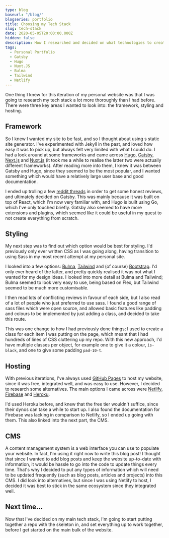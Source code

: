 ```yaml
---
type: blog
baseurl: "/blog/"
blogseries: portfolio
title: Choosing my Tech Stack
slug: tech-stack
date: 2020-05-05T20:00:00.000Z
hidden: false
description: How I researched and decided on what technologies to create this site with
tags:
  - Personal Portfolio
  - Gatsby
  - Hugo
  - Nuxt.JS
  - Bulma
  - Tailwind
  - Netlify
---
```


One thing I knew for this iteration of my personal website was that I was going to research my tech stack a lot more thoroughly than I had before. There were three key areas I wanted to look into: the framework, styling and hosting.

## Framework

So I knew I wanted my site to be fast, and so I thought about using s static site generator. I've experimented with Jekyll in the past, and loved how easy it was to pick up, but always felt very limited with what I could do. I had a look around at some frameworks and came across [Hugo](https://gohugo.io/), [Gatsby](https://www.gatsbyjs.org/), [Next.js](https://nextjs.org/) and [Nuxt.js](https://nuxtjs.org/) (it took me a while to realise the latter two were actually different frameworks). After reading more into them, I knew it was between Gatsby and Hugo, since they seemed to be the most popular, and I wanted something which would have a relatively large user base and good documentation.

I ended up trolling a few [reddit threads](https://www.reddit.com/r/webdev/comments/b0j9rs/infographic_gatsby_vs_hugo_vs_jekyll/) in order to get some honest reviews, and ultimately decided on Gatsby. This was mainly because it was built on top of React, which I'm now very familiar with, and Hugo is built using Go, which I've only touched briefly. Gatsby also seemed to have more extensions and plugins, which seemed like it could be useful in my quest to not create everything from scratch.

## Styling

My next step was to find out which option would be best for styling. I'd previously only ever written CSS as I was going along, having transition to using Sass in my most recent attempt at my personal site.

I looked into a few options: [Bulma](https://bulma.io/), [Tailwind](https://tailwindcss.com/) and (of course) [Bootstrap](https://getbootstrap.com/). I'd only ever heard of the latter, and pretty quickly realised it was not what I wanted for my design ideas. I looked into more detail at Bulma and Tailwind; Bulma seemed to look very easy to use, being based on Flex, but Tailwind seemed to be much more customisable.

I then read lots of conflicting reviews in favour of each side, but I also read of a lot of people who just preferred to use sass. I found a good range of sass files which were open source, and allowed basic features like padding and colours to be implemented by just adding a class, and decided to take this route.

This was one change to how I had previously done things; I used to create a class for each item I was putting on the page, which meant that I had hundreds of lines of CSS cluttering up my repo. With this new approach, I'd have multiple classes per object, for example one to give it a colour, `is-black`, and one to give some padding `pad-10-t`.

## Hosting

With previous iterations, I've always used [GitHub Pages](https://pages.github.com/) to host my website, since it was free, integrated well, and was easy to use. However, I decided to research some alternatives. The main options I came across were [Netlify](https://www.netlify.com/), [Firebase](https://firebase.google.com/docs/hosting) and [Heroku](https://www.heroku.com/about).

I'd used Heroku before, and knew that the free tier wouldn't suffice, since their dynos can take a while to start up. I also found the documentation for Firebase was lacking in comparison to Netlify, so I ended up going with them. This also linked into the next part, the CMS.

## CMS

A content management system is a web interface you can use to populate your website. In fact, I'm using it right now to write this blog post! I thought that since I wanted to add blog posts and keep the website up-to-date with information, it would be hassle to go into the code to update things every time. That's why I decided to put any types of information which will need to be updated frequently (such as blog posts, articles and projects) into this CMS. I did look into alternatives, but since I was using Netlify to host, I decided it was best to stick in the same ecosystem since they integrated well.

## Next time...

Now that I've decided on my main tech stack, I'm going to start putting together a repo with the skeleton in, and set everything up to work together, before I get started on the main bulk of the website.
